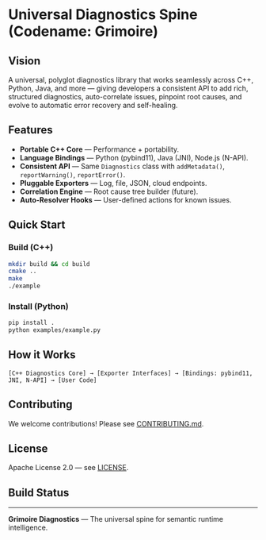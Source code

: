 # Universal Diagnostics Spine (Codename: Grimoire)

## Vision

A universal, polyglot diagnostics library that works seamlessly across C++, Python, Java, and more — giving developers a consistent API to add rich, structured diagnostics, auto-correlate issues, pinpoint root causes, and evolve to automatic error recovery and self-healing.

## Features

* **Portable C++ Core** — Performance + portability.
* **Language Bindings** — Python (pybind11), Java (JNI), Node.js (N-API).
* **Consistent API** — Same `Diagnostics` class with `addMetadata()`, `reportWarning()`, `reportError()`.
* **Pluggable Exporters** — Log, file, JSON, cloud endpoints.
* **Correlation Engine** — Root cause tree builder (future).
* **Auto-Resolver Hooks** — User-defined actions for known issues.

## Quick Start

### Build (C++)

```bash
mkdir build && cd build
cmake ..
make
./example
```

### Install (Python)

```bash
pip install .
python examples/example.py
```

## How it Works

```
[C++ Diagnostics Core] → [Exporter Interfaces] → [Bindings: pybind11, JNI, N-API] → [User Code]
```

## Contributing

We welcome contributions! Please see [CONTRIBUTING.md](CONTRIBUTING.md).

## License

Apache License 2.0 — see [LICENSE](LICENSE).

## Build Status

---

**Grimoire Diagnostics** — The universal spine for semantic runtime intelligence.
